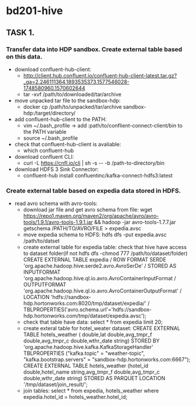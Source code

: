 # bd201-hive
## TASK 1. 
### Transfer data into HDP sandbox. Create external table based on this data.
  * download confluent-hub-client:
    * http://client.hub.confluent.io/confluent-hub-client-latest.tar.gz?_ga=2.246111364.1893535373.1577546028-1748580960.1570602644
    * tar -xvf /path/to/downloaded/tar/archive
  * move unpacked tar file to the sandbox-hdp:
    * docker cp /path/to/unpacked/tar/archive sandbox-hdp:/target/directory/
  * add confluent-hub-client to the PATH:
    * vim ~/.bash_profile -> add :path/to/conflient-connect-client/bin to the PATH variable
    * source ~/.bash_profile
  * check that confluent-hub-client is avaliable:
    * which confluent-hub
  * download confluent CLI:
    * curl -L https://cnfl.io/cli | sh -s -- -b /path-to-directory/bin
  * download HDFS 3 Sink Connector:
      * confluent-hub install confluentinc/kafka-connect-hdfs3:latest
### Create external table based on expedia data stored in HDFS.
 * read avro schema with avro-tools:
   * download jar file and get avro schema from file: 
   wget https://repo1.maven.org/maven2/org/apache/avro/avro-tools/1.9.1/avro-tools-1.9.1.jar && hadoop -jar avro-tools-1.7.7.jar getschema /PATH/TO/AVRO/FILE  > expedia.avsc
   * move expedia schema to HDFS:
    hdfs dfs -put expedia.avsc /path/to/datset
   * create external table for expedia table:
   check that hive have access to dataset folder(if not hdfs dfs -chmod 777 /path/to/dataset/folder)
    CREATE EXTERNAL TABLE expedia /
    ROW FORMAT SERDE 'org.apache.hadoop.hive.serde2.avro.AvroSerDe' / 
    STORED AS INPUTFORMAT 'org.apache.hadoop.hive.ql.io.avro.AvroContainerInputFormat /
    OUTPUTFORMAT 'org.apache.hadoop.hive.ql.io.avro.AvroContainerOutputFormat' /
    LOCATION 'hdfs://sandbox-hdp.hortonworks.com:8020/tmp/dataset/expedia/' /
    TBLPROPERTIES('avro.schema.url'='hdfs://sandbox-hdp.hortonworks.com/tmp/dataset/expedia.avsc');
    * check that table have data:
    select * from expedia limit 20;
    * create exteral table for hotel_weater dataset:
    CREATE EXTERNAL TABLE hotels_weather ( double,lat double,avg_tmpr_f double,avg_tmpr_c double,wthr_date string) STORED BY 'org.apache.hadoop.hive.kafka.KafkaStorageHandler' TBLPROPERTIES ("kafka.topic" = "weather-topic", "kafka.bootstrap.servers" = "sandbox-hdp.hortonworks.com:6667");
    CREATE EXTERNAL TABLE hotels_weather (hotel_id double,hotel_name string,avg_tmpr_f double,avg_tmpr_c double,wthr_date string) STORED AS PARQUET LOCATION '/tmp/dataset/join_result/';
    * join tables:
    select * from expedia, hotels_weather where expedia.hotel_id = hotels_weather.hotel_id;
    
    
    
    
    
    
